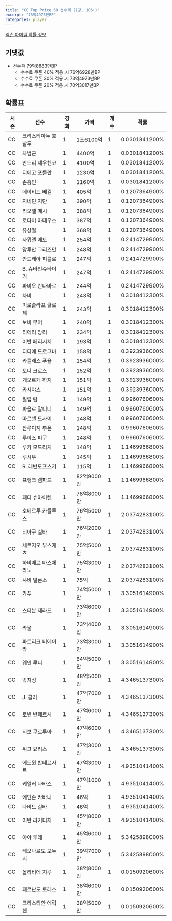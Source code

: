 ```yaml
---
title: "CC Top Price 60 선수팩 (1강, 106+)"
excerpt: "73억4973만BP"
categories: player
---
```

[넥슨 아이템 확률 정보](http://iteminfo.nexon.com/probability/fo4?sn=7332)

## 기댓값
  - 선수팩 79억8883만BP
    - 수수료 쿠폰 40% 적용 시 76억6928만BP
    - 수수료 쿠폰 30% 적용 시 73억4973만BP
    - 수수료 쿠폰 20% 적용 시 70억3017만BP


## 확률표

|시즌|선수|강화|가격|개수|확률|
|---|---|---|---|---|---|
|CC|크리스티아누 호날두|1|1조6100억|1|0.0301841200%|
|CC|차범근|1|4400억|1|0.0301841200%|
|CC|안드리 셰우첸코|1|4100억|1|0.0301841200%|
|CC|디에고 포를란|1|1230억|1|0.0301841200%|
|CC|손흥민|1|1160억|1|0.0301841200%|
|CC|데이비드 베컴|1|405억|1|0.1207364900%|
|CC|지네딘 지단|1|390억|1|0.1207364900%|
|CC|리오넬 메시|1|388억|1|0.1207364900%|
|CC|로타어 마테우스|1|387억|1|0.1207364900%|
|CC|유상철|1|368억|1|0.1207364900%|
|CC|사뮈엘 에토|1|254억|1|0.2414729900%|
|CC|앙투안 그리즈만|1|248억|1|0.2414729900%|
|CC|안드레아 피를로|1|247억|1|0.2414729900%|
|CC|B. 슈바인슈타이거|1|247억|1|0.2414729900%|
|CC|파비오 칸나바로|1|244억|1|0.2414729900%|
|CC|차비|1|243억|1|0.3018412300%|
|CC|미로슬라프 클로제|1|243억|1|0.3018412300%|
|CC|보비 무어|1|240억|1|0.3018412300%|
|CC|티에리 앙리|1|234억|1|0.3018412300%|
|CC|이반 페리시치|1|193억|1|0.3018412300%|
|CC|디디에 드로그바|1|158억|1|0.3923936000%|
|CC|카를레스 푸욜|1|154억|1|0.3923936000%|
|CC|토니 크로스|1|152억|1|0.3923936000%|
|CC|게오르게 하지|1|151억|1|0.3923936000%|
|CC|카시야스|1|151억|1|0.3923936000%|
|CC|필립 람|1|149억|1|0.9960760600%|
|CC|파올로 말디니|1|149억|1|0.9960760600%|
|CC|마르셀 드사이|1|148억|1|0.9960760600%|
|CC|잔루이지 부폰|1|148억|1|0.9960760600%|
|CC|루이스 피구|1|148억|1|0.9960760600%|
|CC|루카 모드리치|1|148억|1|1.1469966800%|
|CC|루시우|1|145억|1|1.1469966800%|
|CC|R. 레반도프스키|1|115억|1|1.1469966800%|
|CC|프랭크 램파드|1|82억9000만|1|1.1469966800%|
|CC|페터 슈마이켈|1|78억8000만|1|1.1469966800%|
|CC|호베르투 카를루스|1|76억5000만|1|2.0374283100%|
|CC|티아구 실바|1|76억2000만|1|2.0374283100%|
|CC|세르지오 부스케츠|1|75억5000만|1|2.0374283100%|
|CC|하비에르 마스체라노|1|75억3000만|1|2.0374283100%|
|CC|샤비 알론소|1|75억|1|2.0374283100%|
|CC|카푸|1|74억5000만|1|3.3051614900%|
|CC|스티븐 제라드|1|73억6000만|1|3.3051614900%|
|CC|라울|1|73억4000만|1|3.3051614900%|
|CC|파트리크 비에이라|1|73억3000만|1|3.3051614900%|
|CC|웨인 루니|1|64억5000만|1|3.3051614900%|
|CC|박지성|1|48억5000만|1|4.3465137300%|
|CC|J. 콜러|1|47억7000만|1|4.3465137300%|
|CC|로빈 반페르시|1|47억6000만|1|4.3465137300%|
|CC|티보 쿠르투아|1|47억6000만|1|4.3465137300%|
|CC|위고 요리스|1|47억3000만|1|4.3465137300%|
|CC|에드윈 반데르사르|1|47억3000만|1|4.9351041400%|
|CC|케일러 나바스|1|47억1000만|1|4.9351041400%|
|CC|에딘손 카바니|1|46억|1|4.9351041400%|
|CC|다비드 실바|1|46억|1|4.9351041400%|
|CC|이반 라키티치|1|45억8000만|1|4.9351041400%|
|CC|야야 투레|1|45억6000만|1|5.3425898000%|
|CC|레오나르도 보누치|1|39억7000만|1|5.3425898000%|
|CC|올리비에 지루|1|38억8000만|1|0.0150920600%|
|CC|페르난도 토레스|1|38억6000만|1|0.0150920600%|
|CC|크리스티안 에릭센|1|38억5000만|1|0.0150920600%|
